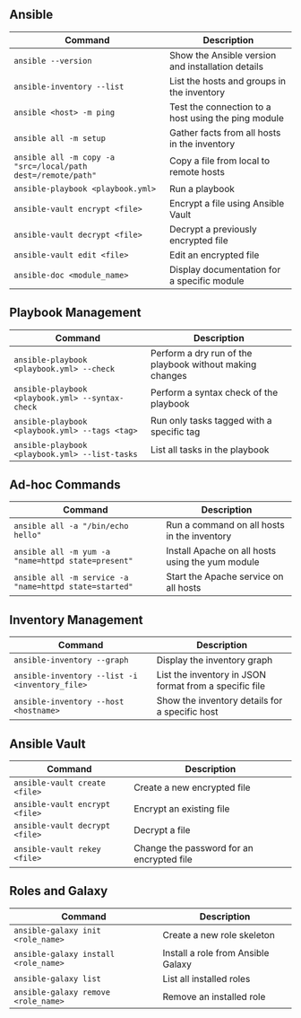 ## **Ansible**

| Command                                        | Description                                                |
|------------------------------------------------|------------------------------------------------------------|
| `ansible --version`                            | Show the Ansible version and installation details           |
| `ansible-inventory --list`                     | List the hosts and groups in the inventory                  |
| `ansible <host> -m ping`                       | Test the connection to a host using the ping module         |
| `ansible all -m setup`                         | Gather facts from all hosts in the inventory                |
| `ansible all -m copy -a "src=/local/path dest=/remote/path"` | Copy a file from local to remote hosts        |
| `ansible-playbook <playbook.yml>`              | Run a playbook                                              |
| `ansible-vault encrypt <file>`                 | Encrypt a file using Ansible Vault                          |
| `ansible-vault decrypt <file>`                 | Decrypt a previously encrypted file                         |
| `ansible-vault edit <file>`                    | Edit an encrypted file                                      |
| `ansible-doc <module_name>`                    | Display documentation for a specific module                 |


## **Playbook Management**

| Command                                        | Description                                                |
|------------------------------------------------|------------------------------------------------------------|
| `ansible-playbook <playbook.yml> --check`      | Perform a dry run of the playbook without making changes   |
| `ansible-playbook <playbook.yml> --syntax-check` | Perform a syntax check of the playbook                   |
| `ansible-playbook <playbook.yml> --tags <tag>` | Run only tasks tagged with a specific tag                  |
| `ansible-playbook <playbook.yml> --list-tasks` | List all tasks in the playbook                             |


## **Ad-hoc Commands**

| Command                                        | Description                                                |
|------------------------------------------------|------------------------------------------------------------|
| `ansible all -a "/bin/echo hello"`             | Run a command on all hosts in the inventory                |
| `ansible all -m yum -a "name=httpd state=present"` | Install Apache on all hosts using the yum module       |
| `ansible all -m service -a "name=httpd state=started"` | Start the Apache service on all hosts              |


## **Inventory Management**

| Command                                        | Description                                                |
|------------------------------------------------|------------------------------------------------------------|
| `ansible-inventory --graph`                    | Display the inventory graph                                |
| `ansible-inventory --list -i <inventory_file>` | List the inventory in JSON format from a specific file     |
| `ansible-inventory --host <hostname>`          | Show the inventory details for a specific host             |


## **Ansible Vault**

| Command                                        | Description                                                |
|------------------------------------------------|------------------------------------------------------------|
| `ansible-vault create <file>`                  | Create a new encrypted file                                |
| `ansible-vault encrypt <file>`                 | Encrypt an existing file                                   |
| `ansible-vault decrypt <file>`                 | Decrypt a file                                             |
| `ansible-vault rekey <file>`                   | Change the password for an encrypted file                  |


## **Roles and Galaxy**

| Command                                        | Description                                                |
|------------------------------------------------|------------------------------------------------------------|
| `ansible-galaxy init <role_name>`              | Create a new role skeleton                                 |
| `ansible-galaxy install <role_name>`           | Install a role from Ansible Galaxy                         |
| `ansible-galaxy list`                          | List all installed roles                                   |
| `ansible-galaxy remove <role_name>`            | Remove an installed role                                   |


